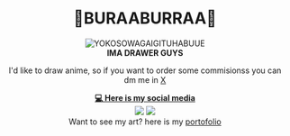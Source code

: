 <h1 align='center'>
  🍍BURAABURRAA🍍
</h1>

<div align="center"><img src="Ritsu.gif" alt="YOKOSOWAGAIGITUHABUUE"></div>

<div align="center"><strong>IMA DRAWER GUYS</strong></div>

<p align="center">I'd like to draw anime, so if you want to order some commisionss you can dm me in <a href="https://x.com/ShouAmeee">X</p>

<div align="center"><strong>💻 Here is my social media</strong></div>

<div align="center"><a href="https://web.facebook.com/raruraru.eri"><img src="https://img.shields.io/badge/Facebook-1877F2?style=for-the-badge&logo=facebook&logoColor=whit" /></a> <a href="https://x.com/ShouAmeee"><img src="https://img.shields.io/badge/X-000000?style=for-the-badge&logo=x&logoColor=white" /></a></div>

<div align="center">Want to see my art? here is my <a href="https://x.com/ShouAmeee">portofolio</a>
</div>
    <p align="center"></p>